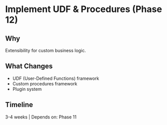 # Implement UDF & Procedures (Phase 12)

## Why
Extensibility for custom business logic.

## What Changes
- UDF (User-Defined Functions) framework
- Custom procedures framework
- Plugin system

## Timeline
3-4 weeks | Depends on: Phase 11
